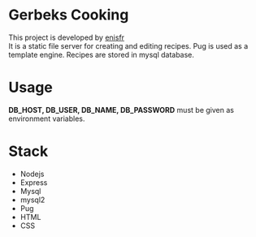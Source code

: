 
# Gerbeks Cooking
This project is developed by [enisfr](https://github.com/enisfr)   
It is a static file server for creating and editing recipes. 
Pug is used as a template engine.
Recipes are stored in mysql database.

# Usage

**DB_HOST, DB_USER, DB_NAME, DB_PASSWORD** must be given as environment variables.

# Stack
- Nodejs
- Express
- Mysql
- mysql2
- Pug
- HTML
- CSS
